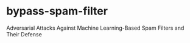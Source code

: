 # bypass-spam-filter
Adversarial Attacks Against Machine Learning-Based Spam Filters and Their Defense
